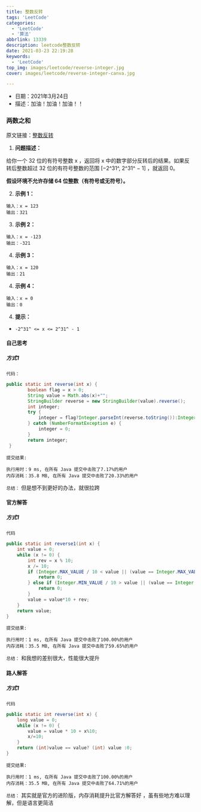 ```yaml
---
title: 整数反转
tags: 'LeetCode'
categories: 
  - 'LeetCode'
  - '算法'
abbrlink: 13339
description: leetcode整数反转
date: 2021-03-23 22:19:28
keywords: 
  - 'LeetCode'
top_img: images/leetcode/reverse-integer.jpg
cover: images/leetcode/reverse-integer-canva.jpg

---
```


- 日期：2021年3月24日
- 描述：加油！加油！加油！！

### 两数之和

原文链接：[整数反转](https://leetcode-cn.com/problems/reverse-integer/)

1. **问题描述：**

给你一个 32 位的有符号整数 x ，返回将 x 中的数字部分反转后的结果。如果反转后整数超过 32 位的有符号整数的范围 [−2^31^,  2^31^ − 1] ，就返回 0。

**假设环境不允许存储 64 位整数（有符号或无符号）。**

2. **示例 1：**

```
输入：x = 123
输出：321
```

3. **示例 2：**

```
输入：x = -123
输出：-321
```

4. **示例 3：**

```
输入：x = 120
输出：21
```

4. **示例 4：**

```
输入：x = 0
输出：0
```

4. **提示：**

* `-2^31^ <= x <= 2^31^ - 1`

#### 自己思考

##### 方式1

`代码：`

```java
public static int reverse(int x) {
        boolean flag = x > 0;
        String value = Math.abs(x)+"";
        StringBuilder reverse = new StringBuilder(value).reverse();
        int integer;
        try {
            integer = flag?Integer.parseInt(reverse.toString()):Integer.parseInt(reverse.toString())*-1;
        } catch (NumberFormatException e) {
            integer = 0;
        }
        return integer;
 }
```

`提交结果:`

```
执行用时：9 ms, 在所有 Java 提交中击败了7.17%的用户
内存消耗：35.8 MB, 在所有 Java 提交中击败了20.33%的用户
```

`总结：` 但是想不到更好的办法，就很拉跨

#### 官方解答

##### 方式1

`代码`

```java
public static int reverse1(int x) {
    int value = 0;
    while (x != 0) {
        int rev = x % 10;
        x /= 10;
        if (Integer.MAX_VALUE / 10 < value || (value == Integer.MAX_VALUE / 10 && rev > 7)) {
            return 0;
        } else if (Integer.MIN_VALUE / 10 > value || (value == Integer.MIN_VALUE / 10 && rev < -8)) {
            return 0;
        }
        value = value*10 + rev;
    }
    return value;
}
```

`提交结果:`

```
执行用时：1 ms, 在所有 Java 提交中击败了100.00%的用户
内存消耗：35.5 MB, 在所有 Java 提交中击败了59.65%的用户
```

`总结：` 和我想的差别很大，性能很大提升

#### 路人解答

##### 方式1

`代码`

```java
public static int reverse(int x) {
    long value = 0;
    while (x != 0) {
        value = value * 10 + x%10;
        x/=10;
    }
    return (int)value == value? (int) value :0;
}
```

`提交结果:`

```
执行用时：1 ms, 在所有 Java 提交中击败了100.00%的用户
内存消耗：35.5 MB, 在所有 Java 提交中击败了64.71%的用户
```

`总结：` 其实就是官方的进阶版，内存消耗提升比官方解答好 ，虽有些地方难以理解，但是语言更简洁